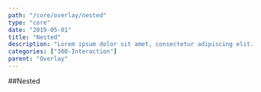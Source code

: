 ```yaml
---
path: "/core/overlay/nested"
type: "core"
date: "2019-05-01"
title: "Nested"
description: "Lorem ipsum dolor sit amet, consectetur adipiscing elit. Nunc tempus laoreet leo sit amet iaculis."
categories: ["300-Interaction"]
parent: "Overlay"
---
```


##Nested

<demo>
  <demovanilla src="demos/inline/demos/overlay/nested">
  </demovanilla>
</demo>
